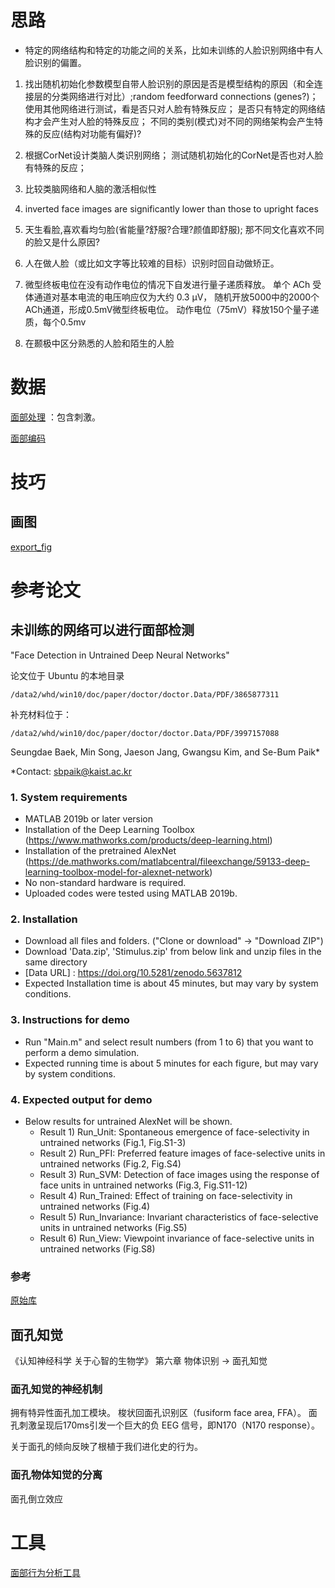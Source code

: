 # 思路

* 特定的网络结构和特定的功能之间的关系，比如未训练的人脸识别网络中有人脸识别的偏置。

1. 找出随机初始化参数模型自带人脸识别的原因是否是模型结构的原因（和全连接层的分类网络进行对比）;random feedforward connections (genes?)；
使用其他网络进行测试，看是否只对人脸有特殊反应；
是否只有特定的网络结构才会产生对人脸的特殊反应；
不同的类别(模式)对不同的网络架构会产生特殊的反应(结构对功能有偏好)?


2. 根据CorNet设计类脑人类识别网络；
测试随机初始化的CorNet是否也对人脸有特殊的反应；

3. 比较类脑网络和人脑的激活相似性

4. inverted face images are significantly lower than those to upright faces 

5. 天生看脸,喜欢看均匀脸(省能量?舒服?合理?颜值即舒服);
那不同文化喜欢不同的脸又是什么原因?

6. 人在做人脸（或比如文字等比较难的目标）识别时回自动做矫正。

7. 微型终板电位在没有动作电位的情况下自发进行量子递质释放。
单个 ACh 受体通道对基本电流的电压响应仅为大约 0.3 μV，
随机开放5000中的2000个ACh通道，形成0.5mV微型终板电位。
动作电位（75mV）释放150个量子递质，每个0.5mv

8. 在颞极中区分熟悉的人脸和陌生的人脸


# 数据
[面部处理](https://openneuro.org/datasets/ds000117/versions/1.0.5) ：包含刺激。

[面部编码](https://openneuro.org/datasets/ds000232/versions/00001)


# 技巧
## 画图
[export_fig](https://www.modb.pro/db/102829)

# 参考论文
## 未训练的网络可以进行面部检测 
"Face Detection in Untrained Deep Neural Networks" </br>

论文位于 Ubuntu 的本地目录
```
/data2/whd/win10/doc/paper/doctor/doctor.Data/PDF/3865877311
```

补充材料位于：
```
/data2/whd/win10/doc/paper/doctor/doctor.Data/PDF/3997157088
```

Seungdae Baek, Min Song, Jaeson Jang, Gwangsu Kim, and Se-Bum Paik*

*Contact: sbpaik@kaist.ac.kr


### 1. System requirements
- MATLAB 2019b or later version
- Installation of the Deep Learning Toolbox (https://www.mathworks.com/products/deep-learning.html)
- Installation of the pretrained AlexNet (https://de.mathworks.com/matlabcentral/fileexchange/59133-deep-learning-toolbox-model-for-alexnet-network)
- No non-standard hardware is required.
- Uploaded codes were tested using MATLAB 2019b.

### 2. Installation
- Download all files and folders. ("Clone or download" -> "Download ZIP")
- Download 'Data.zip', 'Stimulus.zip' from below link and unzip files in the same directory
- [Data URL] : https://doi.org/10.5281/zenodo.5637812
- Expected Installation time is about 45 minutes, but may vary by system conditions.
 
### 3. Instructions for demo
- Run "Main.m" and select result numbers (from 1 to 6) that you want to perform a demo simulation.
- Expected running time is about 5 minutes for each figure, but may vary by system conditions.

### 4. Expected output for demo
- Below results for untrained AlexNet will be shown.
  - Result 1) Run_Unit: Spontaneous emergence of face-selectivity in untrained networks (Fig.1, Fig.S1-3)
  - Result 2) Run_PFI: Preferred feature images of face-selective units in untrained networks (Fig.2, Fig.S4) 
  - Result 3) Run_SVM: Detection of face images using the response of face units in untrained networks (Fig.3, Fig.S11-12)  
  - Result 4) Run_Trained: Effect of training on face-selectivity in untrained networks (Fig.4) 
  - Result 5) Run_Invariance: Invariant characteristics of face-selective units in untrained networks (Fig.S5) 
  - Result 6) Run_View: Viewpoint invariance of face-selective units in untrained networks (Fig.S8)

### 参考
[原始库](https://github.com/KamitaniLab/GenericObjectDecoding)





## 面孔知觉 
《认知神经科学 关于心智的生物学》
第六章 物体识别 -> 面孔知觉

### 面孔知觉的神经机制
拥有特异性面孔加工模块。
梭状回面孔识别区（fusiform face area, FFA）。
面孔刺激呈现后170ms引发一个巨大的负 EEG 信号，即N170（N170 response）。

关于面孔的倾向反映了根植于我们进化史的行为。


### 面孔物体知觉的分离
面孔倒立效应


# 工具
[面部行为分析工具](https://github.com/TadasBaltrusaitis/OpenFace) 


